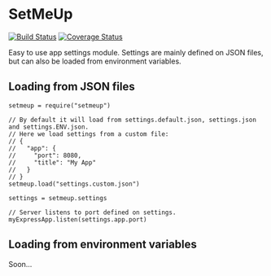 # SetMeUp

[![Build Status](https://img.shields.io/travis/igoramadas/setmeup.svg?style=flat-square)](https://travis-ci.org/igoramadas/setmeup)
[![Coverage Status](https://img.shields.io/travis/igoramadas/setmeup.svg?style=flat-square)](https://coveralls.io/github/igoramadas/setmeup?branch=master)

Easy to use app settings module. Settings are mainly defined on JSON files, but can
also be loaded from environment variables.

## Loading from JSON files

    setmeup = require("setmeup")

    // By default it will load from settings.default.json, settings.json and settings.ENV.json.
    // Here we load settings from a custom file:
    // {
    //   "app": {
    //     "port": 8080,
    //     "title": "My App"
    //   }
    // }
    setmeup.load("settings.custom.json")

    settings = setmeup.settings

    // Server listens to port defined on settings.
    myExpressApp.listen(settings.app.port)

## Loading from environment variables

Soon...
